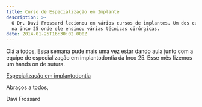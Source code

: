 ```yaml
---
title: Curso de Especialização em Implante
description: >-
  O Dr. Davi Frossard lecionou em vários cursos de implantes. Um dos cursos foi
  na inco 25 onde ele ensinou várias técnicas cirúrgicas.
date: 2014-01-25T16:30:02.000Z
---
```


Olá a todos, Essa semana pude mais uma vez estar dando aula junto com a equipe de especialização em implantodontia da Inco 25. Esse mês fizemos um hands on de sutura. 

[Especialização em implantodontia](/images/e7c611a7-47c0-4ac3-ae98-6e14ac3fef2b_IMG_3434-218x300.jpeg)

Abraços a todos,

Davi Frossard
